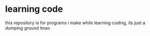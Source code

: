 # learning code

this repository is for programs i make while learning coding, its just a dumping ground lmao
